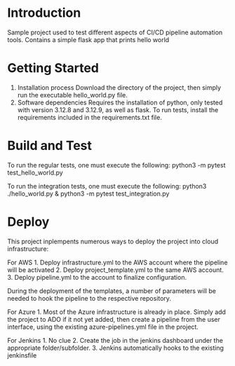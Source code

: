 # Introduction 
Sample project used to test different aspects of CI/CD pipeline automation tools. Contains a simple flask app that prints hello world

# Getting Started
1.	Installation process
    Download the directory of the project, then simply run the executable hello_world.py file. 
2.	Software dependencies
    Requires the installation of python, only tested with version 3.12.8 and 3.12.9, as well as flask. To run tests, install the requirements included in the requirements.txt file.

# Build and Test
To run the regular tests, one must execute the following:
    python3 -m pytest test_hello_world.py

To run the integration tests, one must execute the following:
    python3 ./hello_world.py &
    python3 -m pytest test_integration.py

# Deploy
This project inplempents numerous ways to deploy the project into cloud infrastructure:

 For AWS
        1. Deploy infrastructure.yml to the AWS account where the pipeline will be activated
        2. Deploy project_template.yml to the same AWS account.
        3. Deploy pipeline.yml to the account to finalize configuration.

 During the deployment of the templates, a number of parameters will be needed to hook the pipeline to the respective repository.

 For Azure
        1. Most of the Azure infrastructure is already in place. Simply add the project to ADO if it not yet added, then create a pipeline from the user interface, using the existing azure-pipelines.yml file in the project.

 For Jenkins
        1. No clue
        2. Create the job in the jenkins dashboard under the appropriate folder/subfolder.
        3. Jenkins automatically hooks to the existing jenkinsfile

